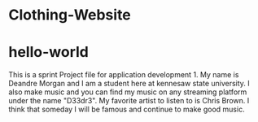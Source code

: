 # Clothing-Website
# hello-world
This is a sprint Project file for application development 1. 
My name is Deandre Morgan and I am a student here at kennesaw state university. 
I also make music and you can find my music on any streaming platform under the name "D33dr3".
My favorite artist to listen to is Chris Brown.
I think that someday I will be famous and continue to make good music.
